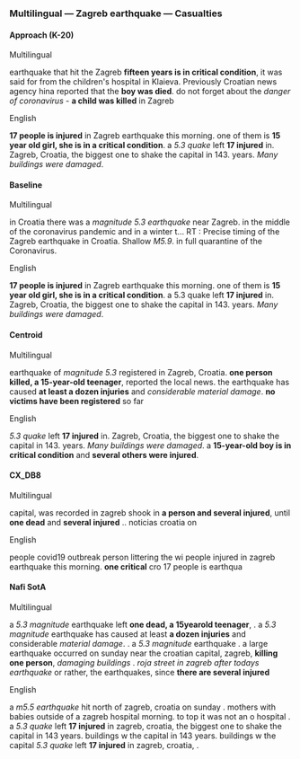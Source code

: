 ### Multilingual — Zagreb earthquake — Casualties



#### Approach (K-20)

Multilingual

earthquake that hit the Zagreb **fifteen years is in critical condition**, it was said for from the children's hospital in Klai<unk>eva. Previously Croatian news agency hina reported that the **boy was died**. do not forget about the *danger of coronavirus* - **a child was killed** in Zagreb

English

**17 people is injured** in Zagreb earthquake this morning. one of them is **15 year old girl, she is in a critical condition**. a *5.3 quake* left **17 injured** in. Zagreb, Croatia, the biggest one to shake the capital in 143. years. *Many buildings were damaged*.



#### Baseline

Multilingual

in Croatia there was a *magnitude 5.3 earthquake* near Zagreb. in the middle of the coronavirus pandemic and in a winter t... RT : Precise timing of the Zagreb earthquake in Croatia. Shallow *M5.9*. in full quarantine of the Coronavirus.

English

**17 people is injured** in Zagreb earthquake this morning. one of them is **15 year old girl, she is in a critical condition**. a 5.3 quake left **17 injured** in. Zagreb, Croatia, the biggest one to shake the capital in 143. years. *Many buildings were damaged*.



#### Centroid

Multilingual

earthquake of *magnitude 5.3* registered in Zagreb, Croatia. **one person killed, a 15-year-old teenager**, reported the local news. the earthquake has caused **at least a dozen injuries** and *considerable material damage*. **no victims have been registered** so far

English

*5.3 quake* left **17 injured** in. Zagreb, Croatia, the biggest one to shake the capital in 143. years. *Many buildings were damaged*. a **15-year-old boy is in critical condition** and **several others were injured**.



#### CX\_DB8

Multilingual

capital, was recorded in zagreb shook in **a person and several injured**, until **one dead** and **several injured** .. noticias croatia on

English

people covid19 outbreak person littering the wi people injured in zagreb earthquake this morning. **one critical** cro 17 people is earthqua



#### Nafi SotA

Multilingual

a *5.3 magnitude* earthquake left **one dead, a 15yearold teenager**, .
a *5.3 magnitude* earthquake has caused at least **a dozen injuries** and considerable *material damage*. .
a *5.3 magnitude* earthquake .
a large earthquake occurred on sunday near the croatian capital, zagreb, **killing one person**, *damaging buildings* .
*roja street in zagreb after todays earthquake* or rather, the earthquakes, since **there are several injured**

English

a *m5.5 earthquake* hit north of zagreb, croatia on sunday .
mothers with babies outside of a zagreb hospital morning. to top it was not an o hospital .
a *5.3 quake* left **17 injured** in zagreb, croatia, the biggest one to shake the capital in 143 years. buildings w the capital in 143 years. buildings w the capital
*5.3 quake* left **17 injured** in zagreb, croatia, .
